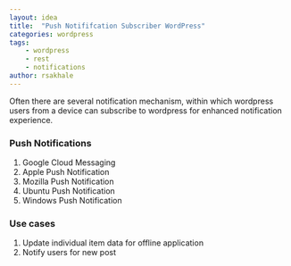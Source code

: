 ```yaml
---
layout: idea
title:  "Push Notififcation Subscriber WordPress"
categories: wordpress
tags: 
    - wordpress
    - rest
    - notifications
author: rsakhale
---
```

Often there are several notification mechanism, within which wordpress users from a device can subscribe to wordpress for enhanced notification experience.
<!--more-->
### Push Notifications

1. Google Cloud Messaging
1. Apple Push Notification
1. Mozilla Push Notification
1. Ubuntu Push Notification
1. Windows Push Notification

### Use cases

1. Update individual item data for offline application
1. Notify users for new post
